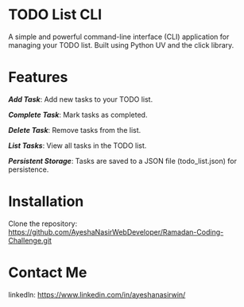 # TODO List CLI

A simple and powerful command-line interface (CLI) application for managing your TODO list. Built using Python UV and the click library.

# Features

***Add Task***: Add new tasks to your TODO list.

***Complete Task***: Mark tasks as completed.

***Delete Task***: Remove tasks from the list.

***List Tasks***: View all tasks in the TODO list.

***Persistent Storage***: Tasks are saved to a JSON file (todo_list.json) for persistence.

# Installation

Clone the repository: https://github.com/AyeshaNasirWebDeveloper/Ramadan-Coding-Challenge.git

# Contact Me

linkedln: https://www.linkedin.com/in/ayeshanasirwin/